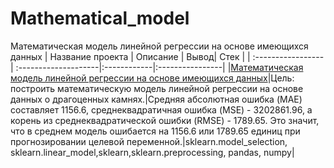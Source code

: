 # Mathematical_model
Математическая модель линейной регрессии на основе имеющихся данных
| Название проекта  | Описание | Вывод| Стек |
| :-----------------| :--------------------|:------------|:----------------|
|[Математическая модель линейной регрессии на основе имеющихся данных](https://github.com/Polinailinet/Mathematical_model/blob/main/Mathematical_model.ipynb)|Цель: построить математическую модель линейной регрессии на основе данных о драгоценных камнях.|Средняя абсолютная ошибка (MAE) составляет 1156.6, среднеквадратичная ошибка (MSE) - 3202861.96, а корень из среднеквадратической ошибки (RMSE) - 1789.65. Это значит, что в среднем модель ошибается на 1156.6 или 1789.65 единиц при прогнозировании целевой переменной.|sklearn.model_selection, sklearn.linear_model,sklearn,sklearn.preprocessing, pandas, numpy|
